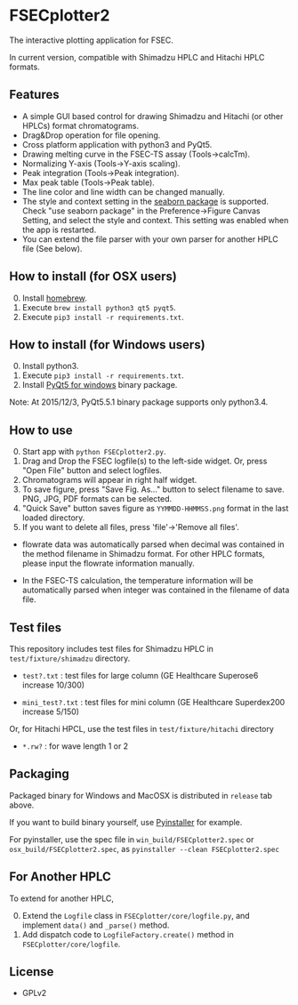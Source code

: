 FSECplotter2
=============
The interactive plotting application for FSEC.

In current version, compatible with Shimadzu HPLC and Hitachi HPLC formats.

Features
--------------
+ A simple GUI based control for drawing Shimadzu and Hitachi (or other HPLCs) format chromatograms.
+ Drag&Drop operation for file opening.
+ Cross platform application with python3 and PyQt5.
+ Drawing melting curve in the FSEC-TS assay (Tools->calcTm).
+ Normalizing Y-axis (Tools->Y-axis scaling).
+ Peak integration (Tools->Peak integration).
+ Max peak table (Tools->Peak table).
+ The line color and line width can be changed manually.
+ The style and context setting in the [seaborn package](https://stanford.edu/~mwaskom/software/seaborn/index.html) is supported.
Check "use seaborn package" in the Preference->Figure Canvas Setting, and select the style and context.
This setting was enabled when the app is restarted.
+ You can extend the file parser with your own parser for another HPLC file (See below).

How to install (for OSX users)
----------------
0. Install [homebrew](http://brew.sh/).
1. Execute `brew install python3 qt5 pyqt5`.
2. Execute `pip3 install -r requirements.txt`.

How to install (for Windows users)
----------------
0. Install python3.
1. Execute `pip3 install -r requirements.txt`.
2. Install [PyQt5 for windows](https://riverbankcomputing.com/software/pyqt/download5) binary package.

Note: At 2015/12/3, PyQt5.5.1 binary package supports only python3.4.


How to use
-----------
0. Start app with `python FSECplotter2.py`.
1. Drag and Drop the FSEC logfile(s) to the left-side widget. 
Or, press "Open File" button and select logfiles.
2. Chromatograms will appear in right half widget.
3. To save figure, press "Save Fig. As..." button to select filename to save. 
PNG, JPG, PDF formats can be selected.
4. "Quick Save" button saves figure as `YYMMDD-HHMMSS.png` format in the last loaded directory.
5. If you want to delete all files, press 'file'->'Remove all files'.

+ flowrate data was automatically parsed when decimal was contained in the method filename in Shimadzu format. For other HPLC formats, please input the flowrate information manually.

+ In the FSEC-TS calculation, the temperature information will be automatically parsed when integer was contained in the filename of data file.


Test files
------------
This repository includes test files for Shimadzu HPLC in `test/fixture/shimadzu` directory.

+   `test?.txt` :
    test files for large column (GE Healthcare Superose6 increase 10/300)

+   `mini_test?.txt` :
    test files for mini column (GE Healthcare Superdex200 increase 5/150)

Or, for Hitachi HPCL, use the test files in `test/fixture/hitachi` directory

+   `*.rw?` :
    for wave length 1 or 2

Packaging
-----------
Packaged binary for Windows and MacOSX is distributed in `release` tab above.

If you want to build binary yourself, use [Pyinstaller](http://www.pyinstaller.org/) for example.

For pyinstaller, use the spec file in `win_build/FSECplotter2.spec` or `osx_build/FSECplotter2.spec`, 
as `pyinstaller --clean FSECplotter2.spec`


For Another HPLC
------------------
To extend for another HPLC,

0. Extend the `Logfile` class in `FSECplotter/core/logfile.py`, and implement `data()` and `_parse()` method.
1. Add dispatch code to `LogfileFactory.create()` method in `FSECplotter/core/logfile`.

License
--------
+ GPLv2
